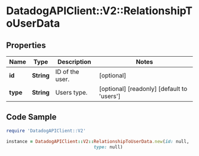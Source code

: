 # DatadogAPIClient::V2::RelationshipToUserData

## Properties

Name | Type | Description | Notes
------------ | ------------- | ------------- | -------------
**id** | **String** | ID of the user. | [optional] 
**type** | **String** | Users type. | [optional] [readonly] [default to &#39;users&#39;]

## Code Sample

```ruby
require 'DatadogAPIClient::V2'

instance = DatadogAPIClient::V2::RelationshipToUserData.new(id: null,
                                 type: null)
```


